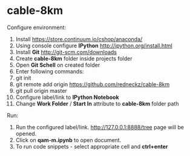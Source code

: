 cable-8km
=========

Configure environment:

1. Install https://store.continuum.io/cshop/anaconda/
2. Using console configure **IPython** http://ipython.org/install.html
3. Install **Git** http://git-scm.com/downloads
4. Create **cable-8km** folder inside projects folder
5. Open **Git Schell** on created folder
6. Enter following commands:
  7. git init
  8. git remote add origin https://github.com/redneckz/cable-8km
  9. git pull origin master
10. Configure label/link to **IPython Notebook**
11. Change **Work Folder** / **Start In** attribute to **cable-8km** folder path

Run:

1. Run the configured label/link. http://127.0.0.1:8888/tree page will be opened.
2. Click on **qam-m.ipynb** to open document.
3. To run code snippets - select appropriate cell and **ctrl+enter**
